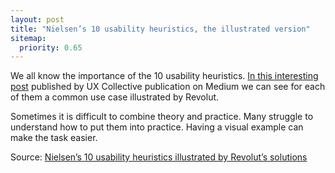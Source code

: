 ```yaml
---
layout: post
title: "Nielsen’s 10 usability heuristics, the illustrated version"
sitemap:
  priority: 0.65
---
```

We all know the importance of the 10 usability heuristics. [In this interesting post](https://uxdesign.cc/nielsens-10-usability-heuristics-illustrated-by-revolut-s-solutions-a11ef94f65fd) published by UX Collective publication on Medium we can see for each of them a common use case illustrated by Revolut.

Sometimes it is difficult to combine theory and practice. Many struggle to understand how to put them into practice. Having a visual example can make the task easier.

Source: [Nielsen’s 10 usability heuristics illustrated by Revolut’s solutions](https://uxdesign.cc/nielsens-10-usability-heuristics-illustrated-by-revolut-s-solutions-a11ef94f65fd)

